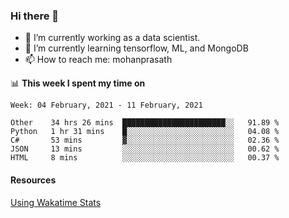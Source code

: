 ### Hi there 👋

- 🔭 I’m currently working as a data scientist.
- 🌱 I’m currently learning tensorflow, ML, and MongoDB
- 📫 How to reach me: mohanprasath

📊 **This week I spent my time on**
<!--START_SECTION:waka-->
```text
Week: 04 February, 2021 - 11 February, 2021

Other    34 hrs 26 mins  ███████████████████████░░   91.89 % 
Python   1 hr 31 mins    █░░░░░░░░░░░░░░░░░░░░░░░░   04.08 % 
C#       53 mins         ▓░░░░░░░░░░░░░░░░░░░░░░░░   02.36 % 
JSON     13 mins         ░░░░░░░░░░░░░░░░░░░░░░░░░   00.62 % 
HTML     8 mins          ░░░░░░░░░░░░░░░░░░░░░░░░░   00.37 % 
```
<!--END_SECTION:waka-->

#### Resources
[Using Wakatime Stats](https://github.com/marketplace/actions/waka-readme)
